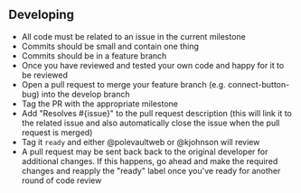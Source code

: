 ## Developing

* All code must be related to an issue in the current milestone
* Commits should be small and contain one thing
* Commits should be in a feature branch
* Once you have reviewed and tested your own code and happy for it to be reviewed
* Open a pull request to merge your feature branch (e.g. connect-button-bug) into the develop branch
* Tag the PR with the appropriate milestone
* Add "Resolves #{issue}" to the pull request description (this will link it to the related issue and also automatically close the issue when the pull request is merged)
* Tag it `ready` and either @polevaultweb or @kjohnson will review
* A pull request may be sent back back to the original developer for additional changes. If this happens, go ahead and make the required changes and reapply the "ready" label once you've ready for another round of code review

